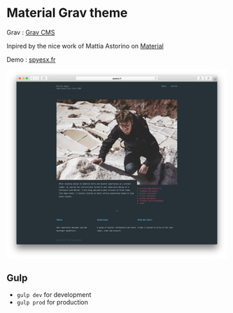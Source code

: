 # Material Grav theme

Grav : [Grav CMS](https://getgrav.org/)

Inpired by the nice work of Mattia Astorino on [Material](http://equinusocio.github.io/material-theme/)

Demo : [spyesx.fr](http://spyesx.fr)

![Screenshot](https://raw.githubusercontent.com/spyesx/grav-theme-material/master/dist/screenshot.png "Screenshot")



## Gulp
* ``gulp dev`` for development
* ``gulp prod`` for production

